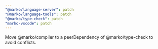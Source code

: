 ```yaml
---
"@marko/language-server": patch
"@marko/language-tools": patch
"@marko/type-check": patch
"marko-vscode": patch
---
```


Move @marko/compiler to a peerDependency of @marko/type-check to avoid conflicts.
